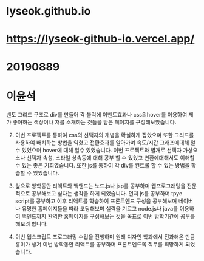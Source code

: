 # lyseok.github.io
# https://lyseok-github-io.vercel.app/
# 20190889
# 이윤석

벤토 그리드 구조로 div를 만들어 각 블럭에 이벤트효과나 css의hover를 이용하여 제가 좋아하는 색상이나 저를 소개하는 것들을 담은 페이지를 구성해보았습니다.

2. 이번 프로젝트를 통하여 css의 선택자의 개념을 확실하게 잡았으며 또한 그리드를 사용하여 배치하는 방법을 익혔고 전환효과를 알아가며 속도/시간 그래프에대해 알 수 있었으며 hover에 대해 알수 있었습니다. 이번 프로젝트와 별개로 선택자 가상요소나 선택자 속성, 스타일 상속등에 대해 공부 할 수 있었고 변환에대해서도 이해할 수 있는 좋은 기회였습니다. 또한 js를 통하여 각 div를 컨트롤 할 수 있는 방법을 학습할 수 있었습니다.

3. 앞으로 방학동안 리액트와 백앤드는 노드.js나 jsp를 공부하며 웹프로그래밍을 전문적으로 공부해보고 싶다는 생각을 하게 되었습니다. 먼저 js를 공부하며 tpye script를 공부하고 이후 리액트를 학습하여 프론트엔드 구성을 공부해보며 네이버나 유명한 홈페이지들을 따라 코딩해보며 실력을 기르고 node.js나 java를 이용하여 백엔드까지 완벽한 홈페이지를 구성해보는 것을 목표로 이번 방학기간에 공부를 해보려 합니다.

4. 이번 웹스크립트 프로그래밍 수업을 진행하며 원래 디자인 학과에서 전과해온 만큼 흥미가 생겨 이번 방학동안 리액트를 공부하며 프론트엔드쪽 직무를 희망하게 되었습니다.
